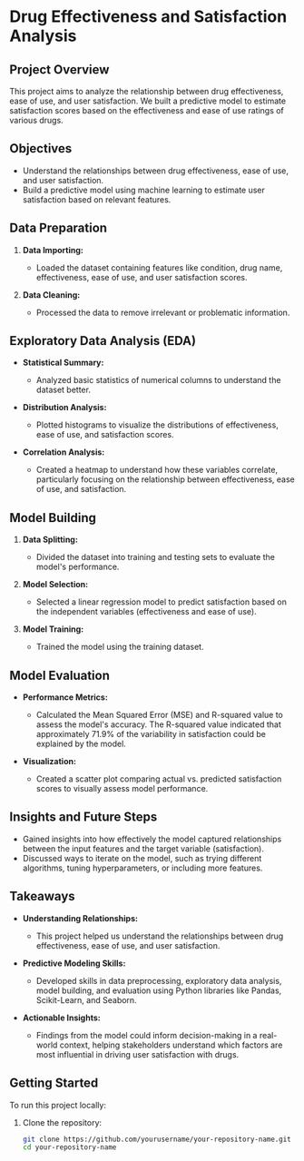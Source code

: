 # Drug Effectiveness and Satisfaction Analysis

## Project Overview

This project aims to analyze the relationship between drug effectiveness, ease of use, and user satisfaction. We built a predictive model to estimate satisfaction scores based on the effectiveness and ease of use ratings of various drugs.

## Objectives

- Understand the relationships between drug effectiveness, ease of use, and user satisfaction.
- Build a predictive model using machine learning to estimate user satisfaction based on relevant features.

## Data Preparation

1. **Data Importing:** 
   - Loaded the dataset containing features like condition, drug name, effectiveness, ease of use, and user satisfaction scores.

2. **Data Cleaning:** 
   - Processed the data to remove irrelevant or problematic information.

## Exploratory Data Analysis (EDA)

- **Statistical Summary:** 
  - Analyzed basic statistics of numerical columns to understand the dataset better.

- **Distribution Analysis:** 
  - Plotted histograms to visualize the distributions of effectiveness, ease of use, and satisfaction scores.

- **Correlation Analysis:** 
  - Created a heatmap to understand how these variables correlate, particularly focusing on the relationship between effectiveness, ease of use, and satisfaction.

## Model Building

1. **Data Splitting:** 
   - Divided the dataset into training and testing sets to evaluate the model's performance.

2. **Model Selection:** 
   - Selected a linear regression model to predict satisfaction based on the independent variables (effectiveness and ease of use).

3. **Model Training:** 
   - Trained the model using the training dataset.

## Model Evaluation

- **Performance Metrics:** 
  - Calculated the Mean Squared Error (MSE) and R-squared value to assess the model's accuracy. The R-squared value indicated that approximately 71.9% of the variability in satisfaction could be explained by the model.

- **Visualization:** 
  - Created a scatter plot comparing actual vs. predicted satisfaction scores to visually assess model performance.

## Insights and Future Steps

- Gained insights into how effectively the model captured relationships between the input features and the target variable (satisfaction).
- Discussed ways to iterate on the model, such as trying different algorithms, tuning hyperparameters, or including more features.

## Takeaways

- **Understanding Relationships:** 
  - This project helped us understand the relationships between drug effectiveness, ease of use, and user satisfaction.

- **Predictive Modeling Skills:** 
  - Developed skills in data preprocessing, exploratory data analysis, model building, and evaluation using Python libraries like Pandas, Scikit-Learn, and Seaborn.

- **Actionable Insights:** 
  - Findings from the model could inform decision-making in a real-world context, helping stakeholders understand which factors are most influential in driving user satisfaction with drugs.

## Getting Started

To run this project locally:

1. Clone the repository:
   ```bash
   git clone https://github.com/yourusername/your-repository-name.git
   cd your-repository-name
